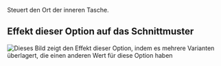 Steuert den Ort der inneren Tasche.

## Effekt dieser Option auf das Schnittmuster

![Dieses Bild zeigt den Effekt dieser Option, indem es mehrere Varianten überlagert, die einen anderen Wert für diese Option haben](carlton_innerpocketplacement_sample.svg "Effekt dieser Option auf das Schnittmuster")
